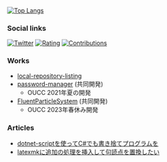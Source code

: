 [![Top Langs](https://github-readme-stats.vercel.app/api/top-langs/?username=Gs-itisitcat&layout=compact)](https://github.com/anuraghazra/github-readme-stats)
<!--
![Anurag's GitHub stats](https://github-readme-stats.vercel.app/api?username=Gs-itisitcat&count_private=true&show_icons=true&theme=radical)
-->

### Social links
[![Twitter](https://badgen.net/badge/icon/twitter?icon=twitter&label)](https://twitter.com/Gs_itisitcat "@Gs_itisitcat")
[![Rating](https://badgen.org/img/atcoder/shiokai/rating/algorithm?style=plastic)](https://atcoder.jp/users/shiokai?contestType=algo)
[![Contributions](https://badgen.org/img/qiita/gs7itisitcat/contributions?style=plastic)](https://qiita.com/gs7itisitcat)

### Works

- [local-repository-listing](https://github.com/Gs-itisitcat/local-repository-listing)
- [password-manager](https://github.com/OUCC/password-manager) (共同開発)
  - OUCC 2021年夏の開発
- [FluentParticleSystem](https://github.com/OUCC/FluentParticleSystem) (共同開発)
  - OUCC 2023年春休み開発

### Articles
- [dotnet-scriptを使ってC#でも書き捨てプログラムを](https://oucc.org/blog/articles/908/)
- [latexmkに追加の処理を挿入して句読点を置換したい](https://qiita.com/gs7itisitcat/items/19fe266561ebc82b35ee)
<!--
**Gs-itisitcat/Gs-itisitcat** is a ✨ _special_ ✨ repository because its `README.md` (this file) appears on your GitHub profile.

Here are some ideas to get you started:

- 🔭 I’m currently working on ...
- 🌱 I’m currently learning ...
- 👯 I’m looking to collaborate on ...
- 🤔 I’m looking for help with ...
- 💬 Ask me about ...
- 📫 How to reach me: ...
- 😄 Pronouns: ...
- ⚡ Fun fact: ...
-->
